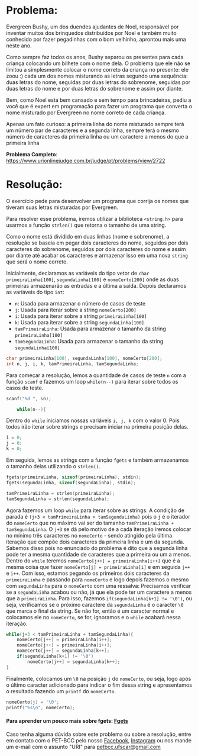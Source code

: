 # Problema:    
Evergreen Bushy, um dos duendes ajudantes de Noel, responsável por inventar muitos dos brinquedos distribuídos por Noel e também muito conhecido por fazer pegadinhas com o bom velhinho, aprontou mais uma neste ano. 

Como sempre faz todos os anos, Bushy separou os presentes para cada criança colocando um bilhete com o nome dela. O problema que ele não se limitou a simplesmente colocar o nome correto da criança no presente: ele zoou :) cada um dos nomes misturando as letras segundo uma sequência: duas letras do nome, seguidas por duas letras do sobrenome, seguidas por duas letras do nome e por duas letras do sobrenome e assim por diante.

Bem, como Noel está bem cansado e sem tempo para brincadeiras, pediu a você que é expert em programação para fazer um programa que converta o nome misturado por Evergreen no nome correto de cada criança.

Apenas um fato curioso: a primeira linha do nome misturado sempre terá um número par de caracteres e a segunda linha, sempre terá o mesmo número de caracteres da primeira linha ou um caractere a menos do que a primeira linha

**Problema Completo**: https://www.urionlinejudge.com.br/judge/pt/problems/view/2722


# Resolução:
O exercício pede para desenvolver um programa que corrija os nomes que tiveram suas letras misturadas por Evergreen. 

Para resolver esse problema, iremos utilizar a biblioteca `<string.h>` para usarmos a função `strlen()` que retorna o tamanho de uma string. 

Como o nome está dividido em duas linhas (nome e sobrenome), a resolução se baseia em pegar dois caracteres do nome, seguidos por dois caracteres do sobrenome, seguidos por dois caracteres do nome e assim por diante até acabar os caracteres e armazenar isso em uma nova `string` que será o nome correto.

Inicialmente, declaramos as variáveis do tipo vetor de `char` `primeiraLinha[100]`, `segundaLinha[100]` e `nomeCerto[200]` onde as duas primeiras armazenarão as entradas e a última a saída. Depois declaramos as variáveis do tipo `int`:
- `n`: Usada para armazenar o número de casos de teste
- `j`: Usada para iterar sobre a string `nomeCerto[200]`
- `i`: Usada para iterar sobre a string `primeiraLinha[100]`
- `k`: Usada para iterar sobre a string `segundaLinha[100]`
- `tamPrimeiraLinha`: Usada para armazenar o tamanho da string `primeiraLinha[100]`
- `tamSegundaLinha`: Usada para armazenar o tamanho da string `segundaLinha[100]`

```c
char primeiraLinha[100], segundaLinha[100], nomeCerto[200];
int n, j, i, k, tamPrimeiraLinha, tamSegundaLinha; 
```

Para começar a resolução, lemos a quantidade de casos de teste `n` com a função `scanf` e fazemos um loop `while(n--)` para iterar sobre todos os casos de teste.

```c
scanf("%d ", &n);

    while(n--){ 
```

Dentro do `while` iniciamos nossas variáveis `i, j, k` com o valor 0. Pois todos irão iterar sobre strings e precisam iniciar na primeira posição delas.  

```c
i = 0;
j = 0;
k = 0;
```

Em seguida, lemos as strings com a função `fgets` e também armazenamos o tamanho delas utilizando o `strlen()`.
```c
fgets(primeiraLinha, sizeof(primeiraLinha), stdin);
fgets(segundaLinha, sizeof(segundaLinha), stdin);

tamPrimeiraLinha = strlen(primeiraLinha);
tamSegundaLinha = strlen(segundaLinha);
```

Agora fazemos um loop `while` para iterar sobre as strings. A condição de parada é `(j+3 < tamPrimeiraLinha + tamSegundaLinha)` pois o `j` é o iterador do `nomeCerto` que no máximo vai ser do tamanho `tamPrimeiraLinha + tamSegundaLinha`. O `j+3` se dá pelo motivo de a cada iteração iremos colocar no mínimo três caracteres no `nomeCerto` - sendo atingido pela última iteração que compõe dois caracteres da primeira linha e um da segunda. Sabemos disso pois no enunciado do problema é dito que a segunda linha pode ter a mesma quantidade de caracteres que a primeira ou um a menos. 
Dentro do `while` teremos `nomeCerto[j++] = primeiraLinha[i++]` que é a mesma coisa que fazer `nomeCerto[j] = primeiraLinha[i]` e em seguida `j++` e `i++`. Com isso, estamos pegando os primeiros dois caracteres da `primeiraLinha` e passando para `nomeCerto` e logo depois fazemos o mesmo com `segundaLinha` para o `nomeCerto` com uma ressalva: Precisamos verificar se a `segundaLinha` acabou ou não, já que ela pode ter um caractere a menos que a `primeiraLinha`. Para isso, fazemos `if(segundaLinha[k+1] != '\0')`, ou seja, verificamos se o próximo caractere da `segundaLinha` é o caracter `\0` que marca o final da string. Se não for, então é um caracter normal e colocamos ele no `nomeCerto`, se for, ignoramos e o `while` acabará nessa iteração. 

```c
while(j+3 < tamPrimeiraLinha + tamSegundaLinha){       
    nomeCerto[j++] = primeiraLinha[i++];
    nomeCerto[j++] = primeiraLinha[i++];
    nomeCerto[j++] = segundaLinha[k++];
    if(segundaLinha[k+1] != '\0')
        nomeCerto[j++] = segundaLinha[k++];
}
```

Finalmente, colocamos um `\0` na posição `j` do `nomeCerto`, ou seja, logo após o último caracter adicionado para indicar o fim dessa string e apresentamos o resultado fazendo um `printf` do `nomeCerto`.

```c
nomeCerto[j] = '\0';
printf("%s\n", nomeCerto);
```
    
#### Para aprender um pouco mais sobre fgets: [Fgets](http://www.w3big.com/pt/cprogramming/c-function-fgets.html)

Caso tenha alguma dúvida sobre este problema ou sobre a resolução, entre em contato com o PET-BCC pelo nosso
[Facebook](https://www.facebook.com/petbcc/),
[Instagram](https://www.instagram.com/petbcc.ufscar/)
ou nos mande um e-mail com o assunto "URI" para  petbcc.ufscar@gmail.com

